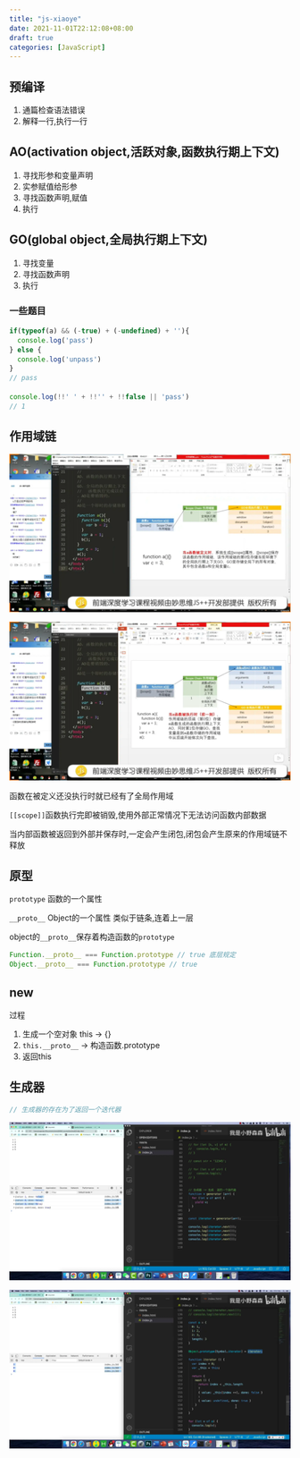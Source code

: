 ```yaml
---
title: "js-xiaoye"
date: 2021-11-01T22:12:08+08:00
draft: true
categories: [JavaScript]
---
```


## 预编译

1. 通篇检查语法错误
2. 解释一行,执行一行

## AO(activation object,活跃对象,函数执行期上下文)

1. 寻找形参和变量声明
2. 实参赋值给形参
3. 寻找函数声明,赋值
4. 执行

## GO(global object,全局执行期上下文)

1. 寻找变量
2. 寻找函数声明
3. 执行

### 一些题目

```javascript
if(typeof(a) && (-true) + (-undefined) + ''){
  console.log('pass')
} else {
  console.log('unpass')
}
// pass

console.log(!!' ' + !!'' + !!false || 'pass')
// 1
```

## 作用域链

![scope-chain0](./scope-chain0.webp)

![scope-chain1](./scope-chain1.webp)

函数在被定义还没执行时就已经有了全局作用域

`[[scope]]`函数执行完即被销毁,使用外部正常情况下无法访问函数内部数据

当内部函数被返回到外部并保存时,一定会产生闭包,闭包会产生原来的作用域链不释放

## 原型

`prototype` 函数的一个属性

`__proto__` Object的一个属性 类似于链条,连着上一层

object的`__proto__`保存着构造函数的`prototype`

```javascript
Function.__proto__ === Function.prototype // true 底层规定
Object.__proto__ === Function.prototype // true
```

## new

过程

1. 生成一个空对象 this -> {}
2. `this.__proto__` -> 构造函数.prototype
3. 返回this

## 生成器

```javascript
// 生成器的存在为了返回一个迭代器
```

![generator](./generator.webp)

![iterator](./iterator.webp)

